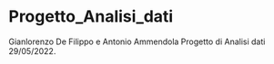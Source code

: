 # Progetto_Analisi_dati
Gianlorenzo De Filippo e Antonio Ammendola
Progetto di Analisi dati 29/05/2022.
